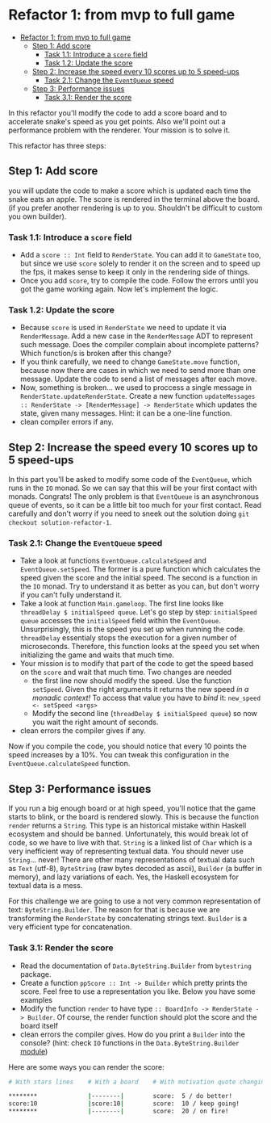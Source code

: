 # Refactor 1: from mvp to full game

- [Refactor 1: from mvp to full game](#refactor-1-from-mvp-to-full-game)
  - [Step 1: Add score](#step-1-add-score)
    - [Task 1.1: Introduce a `score` field](#task-11-introduce-a-score-field)
    - [Task 1.2: Update the score](#task-12-update-the-score)
  - [Step 2: Increase the speed every 10 scores up to 5 speed-ups](#step-2-increase-the-speed-every-10-scores-up-to-5-speed-ups)
    - [Task 2.1: Change the `EventQueue` speed](#task-21-change-the-eventqueue-speed)
  - [Step 3: Performance issues](#step-3-performance-issues)
    - [Task 3.1: Render the score](#task-31-render-the-score)

In this refactor you'll modify the code to add a score board and to accelerate snake's speed as you get points. Also we'll point out a performance problem with the renderer. Your mission is to solve it.

This refactor has three steps:

## Step 1: Add score

you will update the code to make a score which is updated each time the snake eats an apple. The score is rendered in the terminal above the board. (if you prefer another rendering is up to you. Shouldn't be difficult to custom you own builder).

### Task 1.1: Introduce a `score` field

- Add a `score :: Int` field to `RenderState`. You can add it to `GameState` too, but since we use `score` solely to render it on the screen and to speed up the fps, it makes sense to keep it only in the rendering side of things.
- Once you add `score`, try to compile the code. Follow the errors until you got the game working again. Now let's implement the logic.

### Task 1.2: Update the score

- Because `score` is used in `RenderState` we need to update it via `RenderMessage`. Add a new case in the `RenderMessage` ADT to represent such message. Does the compiler complain about incomplete patterns? Which function/s is broken after this change?
- If you think carefully, we need to change `GameState.move` function, because now there are cases in which we need to send more than one message. Update the code to send a list of messages after each move.
- Now, something is broken... we used to proccess a single message in `RenderState.updateRenderState`. Create a new function `updateMessages :: RenderState -> [RenderMessage] -> RenderState` which updates the state, given many messages. Hint: it can be a one-line function.
- clean compiler errors if any.

## Step 2: Increase the speed every 10 scores up to 5 speed-ups

In this part you'll be asked to modify some code of the `EventQueue`, which runs in the `IO` monad. So we can say that this will be your first contact with monads. Congrats! The only problem is that `EventQueue` is an asynchronous queue of events, so it can be a little bit too much for your first contact. Read carefully and don't worry if you need to sneek out the solution doing `git checkout solution-refactor-1`.

### Task 2.1: Change the `EventQueue` speed

- Take a look at functions `EventQueue.calculateSpeed` and `EventQueue.setSpeed`. The former is a pure function which calculates the speed given the score and the initial speed. The second is a function in the `IO` monad. Try to understand it as better as you can, but don't worry if you can't fully understand it.
- Take a look at function `Main.gameloop`. The first line looks like `threadDelay $ initialSpeed queue`. Let's go step by step: `initialSpeed queue` accesses the `initialSpeed` field within the `EventQueue`. Unsurprisingly, this is the speed you set up when running the code. `threadDelay` essentialy stops the execution for a given number of microseconds. Therefore, this function looks at the speed you set when initializing the game and waits that much time.
- Your mission is to modify that part of the code to get the speed based on the `score` and wait that much time. Two changes are needed
  - the first line now should modify the speed. Use the function `setSpeed`. Given the right arguments it returns the new speed _in a monadic context!_ To access that value you have to _bind_ it: `new_speed <- setSpeed <args>`
  - Modify the second line (`threadDelay $ initialSpeed queue`) so now you wait the right amount of seconds.
- clean errors the compiler gives if any.

Now if you compile the code, you should notice that every 10 points the speed increases by a 10%. You can tweak this configuration in the `EventQueue.calculateSpeed` function.

## Step 3: Performance issues

If you run a big enough board or at high speed, you'll notice that the game starts to blink, or the board is rendered slowly. This is because the function `render` returns a `String`. This type is an historical mistake within Haskell ecosystem and should be banned. Unfortunately, this would break lot of code, so we have to live with that. `String` is a linked list of `Char` which is a very inefficient way of representing textual data. You should never use `String`... never! There are other many representations of textual data such as `Text` (utf-8), `ByteString` (raw bytes decoded as ascii), `Builder` (a buffer in memory), and lazy variations of each. Yes, the Haskell ecosystem for textual data is a mess.

For this challenge we are going to use a not very common representation of text: `ByteString.Builder`. The reason for that is because we are transforming the `RenderState` by concatenating strings text. `Builder` is a very efficient type for concatenation.

### Task 3.1: Render the score

- Read the documentation of `Data.ByteString.Builder` from `bytestring` package.
- Create a function `ppScore :: Int -> Builder` which pretty prints the score. Feel free to use a representation you like. Below you have some examples
- Modify the function `render` to have type `:: BoardInfo -> RenderState -> Builder`. Of course, the render function should plot the score and the board itself
- clean errors the compiler gives. How do you print a `Builder` into the console? (hint: check `IO` functions in the `Data.ByteString.Builder` [module](https://hackage.haskell.org/package/bytestring-0.10.6.0/docs/Data-ByteString-Builder.html))

Here are some ways you can render the score:

```bash
# With stars lines    # With a board    # With motivation quote changing every 10 points

********              |--------|        score:  5 / do better!
score:10              |score:10|        score:  10 / keep going!
********              |--------|        score:  20 / on fire!
```
